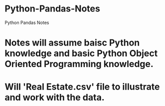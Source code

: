 # Python-Pandas-Notes
Python Pandas Notes

# Notes will assume baisc Python knowledge and basic Python Object Oriented Programming knowledge.
# Will 'Real Estate.csv' file to illustrate and work with the data.
